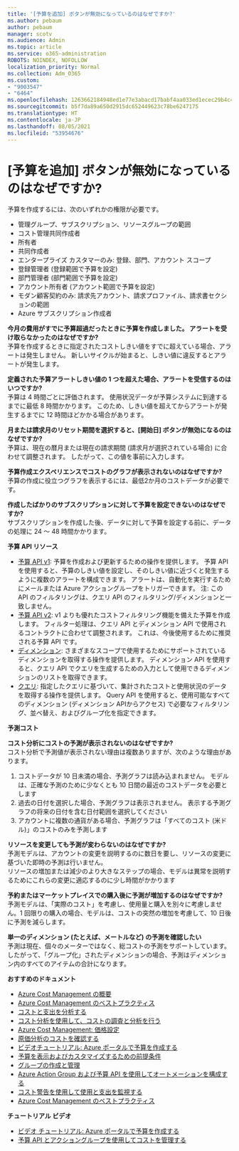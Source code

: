 ```yaml
---
title: '[予算を追加] ボタンが無効になっているのはなぜですか?'
ms.author: pebaum
author: pebaum
manager: scotv
ms.audience: Admin
ms.topic: article
ms.service: o365-administration
ROBOTS: NOINDEX, NOFOLLOW
localization_priority: Normal
ms.collection: Adm_O365
ms.custom:
- "9003547"
- "6464"
ms.openlocfilehash: 1263662184948ed1e77e3abacd17babf4aa033ed1ecec29b4c4afc26d6da56f0
ms.sourcegitcommit: b5f7da89a650d2915dc652449623c78be6247175
ms.translationtype: HT
ms.contentlocale: ja-JP
ms.lasthandoff: 08/05/2021
ms.locfileid: "53954676"
---
```

# <a name="why-is-the-add-budget-button-disabled-for-me"></a>[予算を追加] ボタンが無効になっているのはなぜですか?

予算を作成するには、次のいずれかの権限が必要です。

- 管理グループ、サブスクリプション、リソースグループの範囲
- コスト管理共同作成者
- 所有者
- 共同作成者
- エンタープライズ カスタマーのみ: 登録、部門、アカウント スコープ
- 登録管理者 (登録範囲で予算を設定)
- 部門管理者 (部門範囲で予算を設定)
- アカウント所有者 (アカウント範囲で予算を設定)
- モダン顧客契約のみ: 請求先アカウント、請求プロファイル、請求書セクションの範囲
- Azure サブスクリプション作成者

**今月の費用がすでに予算超過だったときに予算を作成しました。 アラートを受け取らなかったのはなぜですか?**  
予算を作成するときに指定されたコストしきい値をすでに超えている場合、アラートは発生しません。 新しいサイクルが始まると、しきい値に違反するとアラートが発生します。

**定義された予算アラートしきい値の 1 つを超えた場合、アラートを受信するのはいつですか?**  
予算は 4 時間ごとに評価されます。 使用状況データが予算システムに到達するまでに最低 8 時間かかります。 このため、しきい値を超えてからアラートが発生するまでに 12 時間ほどかかる場合があります。

**月または請求月のリセット期間を選択すると、[開始日] ボタンが無効になるのはなぜですか?**  
予算は、現在の暦月または現在の請求期間 (請求月が選択されている場合) に合わせて調整されます。 したがって、この値を事前に入力します。

**予算作成エクスペリエンスでコストのグラフが表示されないのはなぜですか?**  
予算の作成に役立つグラフを表示するには、最低2か月のコストデータが必要です。

**作成したばかりのサブスクリプションに対して予算を設定できないのはなぜですか?**  
サブスクリプションを作成した後、データに対して予算を設定する前に、データの処理に 24 〜 48 時間かかります。

**予算 API リソース**

- [予算 API v1](https://docs.microsoft.com/rest/api/consumption/budgets?WT.mc_id=Portal-Microsoft_Azure_Support): 予算を作成および更新するための操作を提供します。 予算 API を使用すると、予算のしきい値を設定し、そのしきい値に近づくと発生するように複数のアラートを構成できます。 アラートは、自動化を実行するためにメールまたは Azure アクショングループをトリガーできます。 注: この API のフィルタリングは、クエリ API のフィルタリング/ディメンションと一致しません。
- [予算 API v2](https://github.com/Azure/azure-rest-api-specs/blob/master/specification/cost-management/resource-manager/Microsoft.CostManagement/preview/2019-04-01-preview/examples/CreateOrUpdateBudget.json): v1 よりも優れたコストフィルタリング機能を備えた予算を作成します。 フィルター処理は、クエリ API とディメンション API で使用されるコントラクトに合わせて調整されます。 これは、今後使用するために推奨される予算 API です。
- [ディメンション](https://docs.microsoft.com/rest/api/cost-management/dimensions?WT.mc_id=Portal-Microsoft_Azure_Support): さまざまなスコープで使用するためにサポートされているディメンションを取得する操作を提供します。 ディメンション API を使用すると、クエリ API でクエリを生成するための入力として使用できるディメンションのリストを取得できます。
- [クエリ](https://docs.microsoft.com/rest/api/cost-management/query?WT.mc_id=Portal-Microsoft_Azure_Support): 指定したクエリに基づいて、集計されたコストと使用状況のデータを取得する操作を提供します。 Query API を使用すると、使用可能なすべてのディメンション (ディメンション APIからアクセス) で必要なフィルタリング、並べ替え、およびグループ化を指定できます。

**予測コスト**

**コスト分析にコストの予測が表示されないのはなぜですか?**  
コスト分析で予測値が表示されない理由は複数ありますが、次のような理由があります。

1. コストデータが 10 日未満の場合、予測グラフは読み込まれません。 モデルは、正確な予測のために少なくとも 10 日間の最近のコストデータを必要とします
2. 過去の日付を選択した場合、予測グラフは表示されません。 表示する予測グラフの将来の日付を含む日付範囲を選択してください
3. アカウントに複数の通貨がある場合、予測グラフは「すべてのコスト (米ドル)」のコストのみを予測します

**リソースを変更しても予測が変わらないのはなぜですか?**  
予測モデルは、アカウントの変更を説明するのに数日を要し、リソースの変更に基づいた即時の予測は行いません。  
リソースの増加または減少のより大きなステップの場合、モデルは異常を説明するためにこれらの変更に適応するのに少し時間がかかります

**予約またはマーケットプレイスでの購入後に予測が増加するのはなぜですか?**  
予測モデルは、「実際のコスト」を考慮し、使用量と購入を別々に考慮しません。1 回限りの購入の場合、モデルは、コストの突然の増加を考慮して、10 日後に予測を減らします。

**単一のディメンション (たとえば、メートルなど) の予測を確認したい**  
予測は現在、個々のメーターではなく、総コストの予測をサポートしています。 したがって、「グループ化」されたディメンションの場合、予測はディメンション内のすべてのアイテムの合計になります。

**おすすめのドキュメント**

- [Azure Cost Management の概要](https://docs.microsoft.com/azure/cost-management/overview-cost-mgt?WT.mc_id=Portal-Microsoft_Azure_Support)
- [Azure Cost Management のベストプラクティス](https://docs.microsoft.com/azure/cost-management/cost-mgt-best-practices?WT.mc_id=Portal-Microsoft_Azure_Support)
- [コストと支出を分析する](https://docs.microsoft.com/azure/cost-management/quick-acm-cost-analysis?WT.mc_id=Portal-Microsoft_Azure_Support)
- [コスト分析を使用して、コストの調査と分析を行う](https://docs.microsoft.com/azure/cost-management/quick-acm-cost-analysis?WT.mc_id=Portal-Microsoft_Azure_Support)
- [Azure Cost Management: 価格設定](https://azure.microsoft.com/services/cost-management/#pricing)
- [原価分析のコストを確認する](https://docs.microsoft.com/azure/cost-management-billing/costs/quick-acm-cost-analysis?WT.mc_id=Portal-Microsoft_Azure_Support#review-costs-in-cost-analysis)
- [ビデオチュートリアル: Azure ポータルで予算を作成する](https://www.youtube.com/watch?v=ExIVG_Gr45A&t=4s)
- [予算を表示およびカスタマイズするための前提条件](https://docs.microsoft.com/azure/cost-management-billing/costs/tutorial-acm-create-budgets?WT.mc_id=Portal-Microsoft_Azure_Support#prerequisites)
- [グループの作成と管理](https://docs.microsoft.com/azure/cost-management-billing/costs/tutorial-acm-create-budgets?WT.mc_id=Portal-Microsoft_Azure_Support#create-a-budget-in-the-azure-portal)
- [Azure Action Group および予算 API を使用してオートメーションを構成する](https://docs.microsoft.com/azure/cost-management/tutorial-acm-create-budgets?WT.mc_id=Portal-Microsoft_Azure_Support#trigger-an-action-group)
- [コスト警告を使用して使用と支出を監視する](https://docs.microsoft.com/azure/cost-management/cost-mgt-alerts-monitor-usage-spending?WT.mc_id=Portal-Microsoft_Azure_Support)
- [Azure Cost Management のベストプラクティス](https://docs.microsoft.com/azure/cost-management/cost-mgt-best-practices?WT.mc_id=Portal-Microsoft_Azure_Support)  

**チュートリアル ビデオ**

- [ビデオ チュートリアル: Azure ポータルで予算を作成する](https://go.microsoft.com/fwlink/?linkid=2146761)
- [予算 API とアクショングループを使用してコストを管理する](https://go.microsoft.com/fwlink/?linkid=2147038)